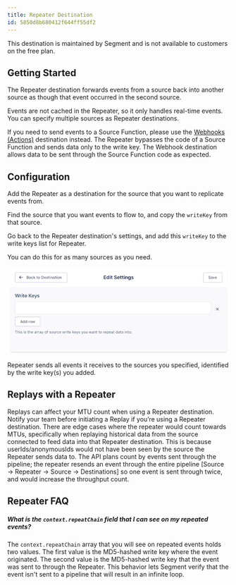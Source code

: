 ```yaml
---
title: Repeater Destination
id: 5850d8b680412f644ff55df2
---
```

This destination is maintained by Segment and is not available to customers on the free plan.

## Getting Started

The Repeater destination forwards events from a source back into another source as though that event occurred in the second source.

Events are not cached in the Repeater, so it only handles real-time events. You can specify multiple sources as Repeater destinations.

If you need to send events to a Source Function, please use the [Webhooks (Actions)](/docs/connections/destinations/catalog/actions-webhook/) destination instead. The Repeater bypasses the code of a Source Function and sends data only to the write key. The Webhook destination allows data to be sent through the Source Function code as expected.

## Configuration

Add the Repeater as a destination for the source that you want to replicate events from.

Find the source that you want events to flow to, and copy the `writeKey` from that source.

Go back to the Repeater destination's settings, and add this `writeKey` to the write keys list for Repeater.

You can do this for as many sources as you need.

![A screenshot of the Write Keys field in the Repeater destination settings page.](images/write-key-settings.png)

Repeater sends all events it receives to the sources you specified, identified by the write key(s) you added.

## Replays with a Repeater

Replays can affect your MTU count when using a Repeater destination. Notify your team before initiating a Replay if you’re using a Repeater destination. There are edge cases where the repeater would count towards MTUs, specifically when replaying historical data from the source connected to feed data into that Repeater destination. This is because userIds/anonymousIds would not have been seen by the source the Repeater sends data to. The API plans count by events sent through the pipeline; the repeater resends an event through the entire pipeline [Source → Repeater → Source → Destinations] so one event is sent through twice, and would increase the throughput count.

## Repeater FAQ

##### What is the `context.repeatChain` field that I can see on my repeated events?

The `context.repeatChain` array that you will see on repeated events holds two values. The first value is the MD5-hashed write key where the event originated. The second value is the MD5-hashed write key that the event was sent to through the Repeater. This behavior lets Segment verify that the event isn't sent to a pipeline that will result in an infinite loop.
